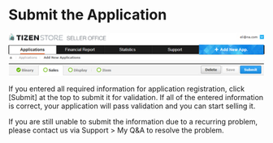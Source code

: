 # Submit the Application

![img](media/distribution_submit.jpg)

If you entered all required information for application registration, click [Submit] at the top to submit it for validation. If all of the entered information is correct, your application will pass validation and you can start selling it.

If you are still unable to submit the information due to a recurring problem, please contact us via Support > My Q&A to resolve the problem.
